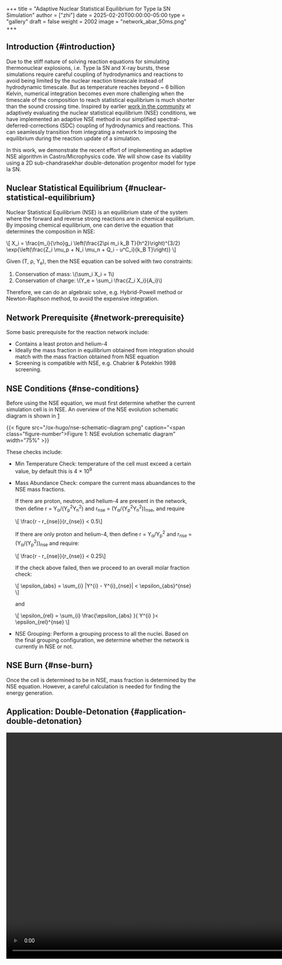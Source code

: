 +++
title = "Adaptive Nuclear Statistical Equilibrium for Type Ia SN Simulation"
author = ["zhi"]
date = 2025-02-20T00:00:00-05:00
type = "gallery"
draft = false
weight = 2002
image = "network_abar_50ms.png"
+++

## Introduction {#introduction}

Due to the stiff nature of solving reaction equations for simulating
thermonuclear explosions, i.e. Type Ia SN and X-ray bursts, these simulations
require careful coupling of hydrodynamics and reactions to avoid being limited
by the nuclear reaction timescale instead of hydrodynamic timescale.
But as temperature reaches beyond ~ 6 billion Kelvin, numerical integration
becomes even more challenging when the timescale of the composition to reach
statistical equilibrium is much shorter than the sound crossing time.
Inspired by earlier [work in the community](https://academic.oup.com/mnras/article/493/4/5413/5766330?login=false) at adaptively evaluating the
nuclear statistical equilibrium (NSE) conditions, we have implemented an
adaptive NSE method in our simplified spectral-deferred-corrections (SDC)
coupling of hydrodynamics and reactions. This can seamlessly transition from
integrating a network to imposing the equilibrium during the reaction update of a simulation.

In this work, we demonstrate the recent effort of implementing an adaptive NSE algorithm
in Castro/Microphysics code. We will show case its viability using a 2D sub-chandrasekhar
double-detonation progenitor model for type Ia SN.


## Nuclear Statistical Equilibrium {#nuclear-statistical-equilibrium}

Nuclear Statistical Equilibrium (NSE) is an equilibrium state of the system where the
forward and reverse strong reactions are in chemical equilibrium. By imposing chemical equilibrium,
one can derive the equation that determines the composition in NSE:

\\[ X\_i = \frac{m\_i}{\rho}g\_i \left(\frac{2\pi m\_i k\_B T}{h^2}\right)^{3/2} \exp{\left(\frac{Z\_i \mu\_p + N\_i \mu\_n + Q\_i - u^C\_i}{k\_B T}\right)} \\]

Given (T, &rho;, Y<sub>e</sub>), then the NSE equation can be solved with two constraints:

1.  Conservation of mass: \\(\sum\_i X\_i = 1\\)
2.  Conservation of charge: \\(Y\_e = \sum\_i \frac{Z\_i X\_i}{A\_i}\\)

Therefore, we can do an algebraic solve, e.g. Hybrid-Powell method or Newton-Raphson method,
to avoid the expensive integration.


## Network Prerequisite {#network-prerequisite}

Some basic prerequisite for the reaction network include:

-   Contains a least proton and helium-4
-   Ideally the mass fraction in equilibrium obtained from integration
    should match with the mass fraction obtained from NSE equation
-   Screening is compatible with NSE, e.g. Chabrier &amp; Potekhin 1998 screening.


## NSE Conditions {#nse-conditions}

Before using the NSE equation, we must first determine whether the current
simulation cell is in NSE. An overview of the NSE evolution schematic diagram
is shown in [1](#figure--fig:diagram)

<a id="figure--fig:diagram"></a>

{{< figure src="/ox-hugo/nse-schematic-diagram.png" caption="<span class=\"figure-number\">Figure 1: </span>NSE evolution schematic diagram" width="75%" >}}

These checks include:

-   Min Temperature Check: temperature of the cell must exceed a certain value,
    by default this is 4 &times; 10<sup>9</sup>
-   Mass Abundance Check: compare the current mass abuandances to the NSE mass fractions.

    If there are proton, neutron, and helium-4 are present in the network,
    then define r = Y<sub>&alpha;</sub>/(Y<sub>p</sub><sup>2</sup>Y<sub>n</sub><sup>2</sup>) and r<sub>nse</sub> = (Y<sub>&alpha;</sub>/(Y<sub>p</sub><sup>2</sup>Y<sub>n</sub><sup>2</sup>))<sub>nse</sub>, and require

    \\[ \frac{r - r\_{nse}}{r\_{nse}} < 0.5\\]

    If there are only proton and helium-4, then define
    r = Y<sub>&alpha;</sub>/Y<sub>p</sub><sup>2</sup> and r<sub>nse</sub> = (Y<sub>&alpha;</sub>/(Y<sub>p</sub><sup>2</sup>))<sub>nse</sub> and require:

    \\[ \frac{r - r\_{nse}}{r\_{nse}} < 0.25\\]

    If the check above failed, then we proceed to an overall molar fraction check:

    \\[ \epsilon\_{abs} = \sum\_{i} |Y^{i} - Y^{i}\_{nse}| < \epsilon\_{abs}^{nse} \\]

    and

    \\[ \epsilon\_{rel} = \sum\_{i} \frac{\epsilon\_{abs} }{ Y^{i} }< \epsilon\_{rel}^{nse} \\]

-   NSE Grouping: Perform a grouping process to all the nuclei. Based on the final
    grouping configuration, we determine whether the network is currently in NSE or not.


## NSE Burn {#nse-burn}

Once the cell is determined to be in NSE, mass fraction is determined by the NSE equation.
However, a careful calculation is needed for finding the energy generation.


## Application: Double-Detonation {#application-double-detonation}

<video width="1000" height="600" controls><source src="/videos/subchandra.mp4" type="video/mp4">
Your browser does not support the video tag.
Videos only work in static folders.</video>
